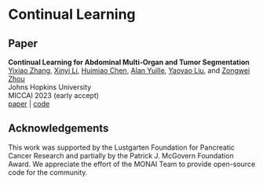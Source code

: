 # Continual Learning

## Paper

<b>Continual Learning for Abdominal Multi-Organ and Tumor Segmentation</b> <br/>
[Yixiao Zhang](https://scholar.google.com/citations?user=lU3wroMAAAAJ), [Xinyi Li](), [Huimiao Chen](), [Alan Yuille](https://www.cs.jhu.edu/~ayuille/), [Yaoyao Liu](https://www.cs.jhu.edu/~yyliu/), and [Zongwei Zhou](https://www.zongweiz.com/) <br/>
Johns Hopkins University  <br/>
MICCAI 2023 (early accept) <br/>
[paper]() | [code](https://github.com/MrGiovanni/ContinualLearning)

## Acknowledgements
This work was supported by the Lustgarten Foundation for Pancreatic Cancer Research and partially by the Patrick J. McGovern Foundation Award. We appreciate the effort of the MONAI Team to provide open-source code for the community.
